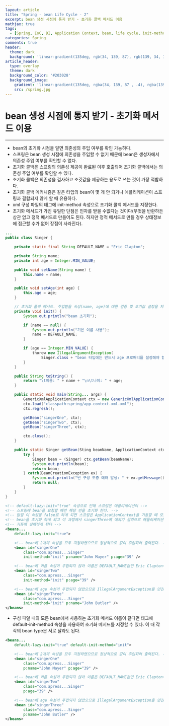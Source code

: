 ```yaml
---
layout: article
title: "Spring - bean Life Cycle - 2"
excerpt: bean 생성 시점에 통지 받기 - 초기화 콜백 메서드 이용
mathjax: true
tags:
  - [Spring, IoC, DI, Application Context, bean, life cycle, init-method, default-init-method, 초기화 콜백]
categories: Spring
comments: true
header:
  theme: dark
  background: 'linear-gradient(135deg, rgb(34, 139, 87), rgb(139, 34, 139))'
article_header:
  type: overlay
  theme: dark
  background_color: '#203028'
  background_image:
    gradient: 'linear-gradient(135deg, rgba(34, 139, 87 , .4), rgba(139, 34, 139, .4))'
    src: /spring.jpg
---
```


# bean 생성 시점에 통지 받기 - 초기화 메서드 이용

---

- bean의 초기화 시점을 알면 의존성의 주입 여부를 확인 가능하다.
- 스프링은 bean 생성 시점에 의존성을 주입할 수 없기 때문에 bean은 생성자에서 의존성 주입 여부를 확인할 수 없다.
- 초기화 콜백은 스프링의 의존성 제공이 완료된 이후 호출되어 초기화 콜백에서는 의존성 주입 여부를 확인할 수 있다.
- 초기화 콜백은 의존성을 검사하고 초깃값을 제공하는 용도로 쓰는 것이 가장 적합하다.
- 초기화 콜백 메커니즘은 같은 타입의 bean이 몇 개 안 되거나 애플리케이션이 스프링과 결합되지 않게 할 때 유용하다.
- xml 구성 파일의 <bean> 태그에 init-method 속성으로 초기화 콜백 메서드를 지정한다.
- 초기화 메서드가 가진 유일한 단점은 인자를 받을 수없다는 것이다(무엇을 반환하든 상관 없고 정적 메서드로 만들어도 된다. 하지만 정적 메서드로 만들 경우 상태정보에 접근할 수가 없어 장점이 사라진다).



```java
...
public class Singer {

	private static final String DEFAULT_NAME = "Eric Clapton";

	private String name;
	private int age = Integer.MIN_VALUE;

	public void setName(String name) {
		this.name = name;
	}

	public void setAge(int age) {
		this.age = age;
	}

	// 초기화 콜백 메서드. 주입받을 속성(name, age)에 대한 검증 및 초기값 설정을 처리한다.
	private void init() {
		System.out.println("bean 초기화");

		if (name == null) {
			System.out.println("기본 이름 사용");
			name = DEFAULT_NAME;
		}

		if (age == Integer.MIN_VALUE) {
			thorow new IllegalArgumentException(
				Singer.class + "bean 타입에는 반드시 age 프로퍼티를 설정해야 합니다.");
		}
	}

	public String toString() {
		return "\t이름: " + name + "\n\t나이: " + age;
	}

	public static void main(String... args) {
		GenericXmlApplicationContext ctx = new GenericXmlApplicationContext();
		ctx.load("classpath:spring/app-context-xml.xml");
		ctx.regresh();

		getBean("singerOne", ctx);
		getBean("singerTwo", ctx);
		getBean("singerThree", ctx);

		ctx.close();
	}

	public static Singer getBean(Sting beanName, ApplicationContext ctx) {
		try {
			Singer bean = (Singer) ctx.getBean(beanName);
			System.out.println(bean);
			return bean;
		} catch(BeanCreationException ex) {
			System.out.println("빈 구성 도중 에러 발생: " + ex.getMessage());
			return null;
		}
	}
}
```


```xml
<!-- default-lazy-init="true" 속성으로 인해 스프링은 애플리케이션이 -->
<!-- 스프링에 bean을 요청할 때만 해당 빈을 초기화 한다. -->
<!-- 많일 이 속성을 false로 하게 되면 스프링은 ApplicationContext을 기동할 때 모든 -->
<!-- bean을 초기화 하게 되고 이 과정에서 singerThree에 예외가 걸리므로 애플리케이션 -->
<!-- 기동에 실패하게 된다 -->
<beans...
	default-lazy-init="true">

	<!-- bean에 2개의 속성을 모두 지정하였으므로 정상적으로 값이 주입되어 출력된다. -->
	<bean id="singerOne"
		class="com.apress...Singer"
		init-method="init" p:name="John Mayer" p:age="39" />

	<!-- bean에 이름 속성이 주입되지 않아 이름은 DEFAULT_NAME값인 Eric Clapton이 출력된다. -->
	<bean id="singerTwo"
		class="com.apress...Singer"
		init-method="init" p:age="39" />

	<!-- bean에 age 속성이 주입되지 않았으므로 IllegalArgumentException을 던진다. -->
	<bean id="singerThree"
		class="com.apress...Singer"
		init-method="init" p:name="John Butler" />
</beans>
```

- 구성 파일 내의 모든 bean에서 사용하는 초기화 메서드 이름이 같다면 <beans> 태그에 default-init-method 속성을 사용하여 초기화 메서드를 지정할 수 있다. 이 때 각각의 bean type은 서로 달라도 된다.

```xml
<beans...
	default-lazy-init="true" default-init-method="init">

	<!-- bean에 2개의 속성을 모두 지정하였으므로 정상적으로 값이 주입되어 출력된다. -->
	<bean id="singerOne"
		class="com.apress...Singer"
		p:name="John Mayer" p:age="39" />

	<!-- bean에 이름 속성이 주입되지 않아 이름은 DEFAULT_NAME값인 Eric Clapton이 출력된다. -->
	<bean id="singerTwo"
		class="com.apress...Singer"
		p:age="39" />

	<!-- bean에 age 속성이 주입되지 않았으므로 IllegalArgumentException을 던진다. -->
	<bean id="singerThree"
		class="com.apress...Singer"
		p:name="John Butler" />
</beans>
```
